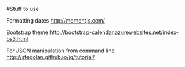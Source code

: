 #Stuff to use

Formatting dates
    http://momentjs.com/
    
Bootstrap theme
    http://bootstrap-calendar.azurewebsites.net/index-bs3.html 

For JSON manipulation from command line
    http://stedolan.github.io/jq/tutorial/
